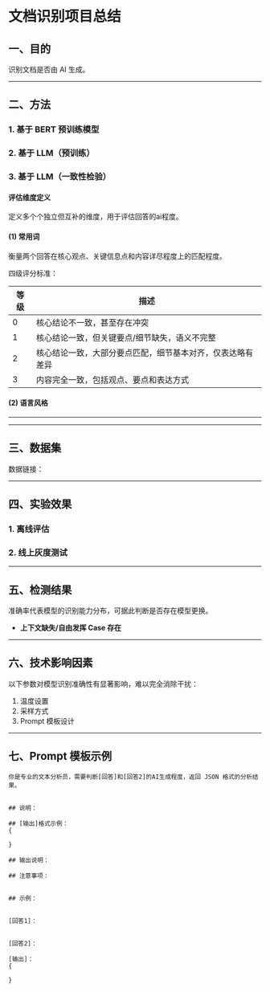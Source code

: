 # 文档识别项目总结

## 一、目的

识别文档是否由 AI 生成。

---

## 二、方法

### 1. 基于 BERT 预训练模型

### 2. 基于 LLM（预训练）

### 3. 基于 LLM（一致性检验）

#### 评估维度定义

定义多个个独立但互补的维度，用于评估回答的ai程度。

#### (1) 常用词

衡量两个回答在核心观点、关键信息点和内容详尽程度上的匹配程度。

四级评分标准：

| 等级 | 描述                            |
| -- | ----------------------------- |
| 0  | 核心结论不一致，甚至存在冲突                |
| 1  | 核心结论一致，但关键要点/细节缺失，语义不完整       |
| 2  | 核心结论一致，大部分要点匹配，细节基本对齐，仅表达略有差异 |
| 3  | 内容完全一致，包括观点、要点和表达方式           |

#### (2) 语言风格



---


---


## 三、数据集

数据链接：



---

## 四、实验效果

### 1. 离线评估


### 2. 线上灰度测试


---

## 五、检测结果

准确率代表模型的识别能力分布，可据此判断是否存在模型更换。

* **上下文缺失/自由发挥 Case 存在**


---

## 六、技术影响因素

以下参数对模型识别准确性有显著影响，难以完全消除干扰：

1. 温度设置
2. 采样方式
3. Prompt 模板设计

---

## 七、Prompt 模板示例

````text
你是专业的文本分析员，需要判断[回答]和[回答2]的AI生成程度，返回 JSON 格式的分析结果。


## 说明：

## [输出]格式示例：
{

}

## 输出说明：

## 注意事项：


## 示例：


[回答1]：


[回答2]：

[输出]：
{

}
````


